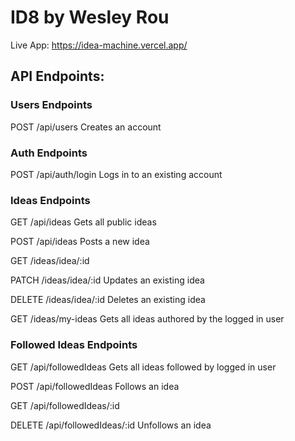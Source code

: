 ID8 by Wesley Rou
=================

Live App: https://idea-machine.vercel.app/

API Endpoints:
--------------

### Users Endpoints

POST /api/users
Creates an account

### Auth Endpoints

POST /api/auth/login
Logs in to an existing account

### Ideas Endpoints

GET /api/ideas
Gets all public ideas

POST /api/ideas
Posts a new idea

GET /ideas/idea/:id

PATCH /ideas/idea/:id
Updates an existing idea

DELETE /ideas/idea/:id
Deletes an existing idea

GET /ideas/my-ideas
Gets all ideas authored by the logged in user

### Followed Ideas Endpoints

GET /api/followedIdeas
Gets all ideas followed by logged in user

POST /api/followedIdeas
Follows an idea

GET /api/followedIdeas/:id

DELETE /api/followedIdeas/:id
Unfollows an idea